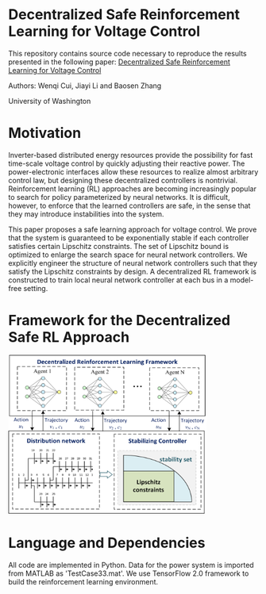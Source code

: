 
# Decentralized Safe Reinforcement Learning for Voltage Control

This repository contains source code necessary to reproduce the results presented in the following paper:
[Decentralized Safe Reinforcement Learning for Voltage Control](https://arxiv.org/abs/2110.01126)  

Authors: Wenqi Cui, Jiayi Li and Baosen Zhang  

University of Washington 


# Motivation
Inverter-based distributed energy resources provide the possibility for fast time-scale voltage control by quickly adjusting their reactive power. The power-electronic interfaces allow these resources to realize almost arbitrary control law, but designing these decentralized controllers is nontrivial. Reinforcement learning (RL) approaches are becoming increasingly popular to search for policy parameterized by neural networks. It is difficult, however, to enforce that the learned controllers are safe, in the sense that they may introduce instabilities into the system.

This paper proposes a safe learning approach for voltage control. We prove that the system is guaranteed to be exponentially stable if each controller satisfies certain Lipschitz constraints. The set of Lipschitz bound is optimized to enlarge the search space for neural network controllers. We explicitly engineer the structure of neural network controllers such that they satisfy the Lipschitz constraints by design. A decentralized RL framework is constructed to train local neural network controller at each bus in a model-free setting.


# Framework for the Decentralized Safe RL Approach
<img src="/structure_safeRL.png" height="320px" width="400px" >

# Language and Dependencies
All code are implemented in Python. Data for the power system is imported from MATLAB as 'TestCase33.mat'. We   use   TensorFlow   2.0   framework   to   build   the   reinforcement  learning  environment.

